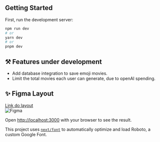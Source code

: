 ## Getting Started

First, run the development server:

```bash
npm run dev
# or
yarn dev
# or
pnpm dev
```

## ⚒️ Features under development
 <ul>
	<li>Add database integration to save emoji movies.</li>
	<li>Limit the total movies each user can generate, due to openAI spending.</li>
 </ul>

 ## ✨ Figma Layout
 <a href="https://www.figma.com/file/nY1n22HVaFy6X5BtogL79Z/Movies-Emojis?node-id=21%3A26&t=cXyLetY6WCf6heJN-1">Link do layout </br></a>
 <img src="https://github.com/rodrigodevts/repositorio-de-Imagens/blob/main/Capa.png?raw=true" alt="Figma"/>

Open [http://localhost:3000](http://localhost:3000) with your browser to see the result.

This project uses [`next/font`](https://nextjs.org/docs/basic-features/font-optimization) to automatically optimize and load Roboto, a custom Google Font.

